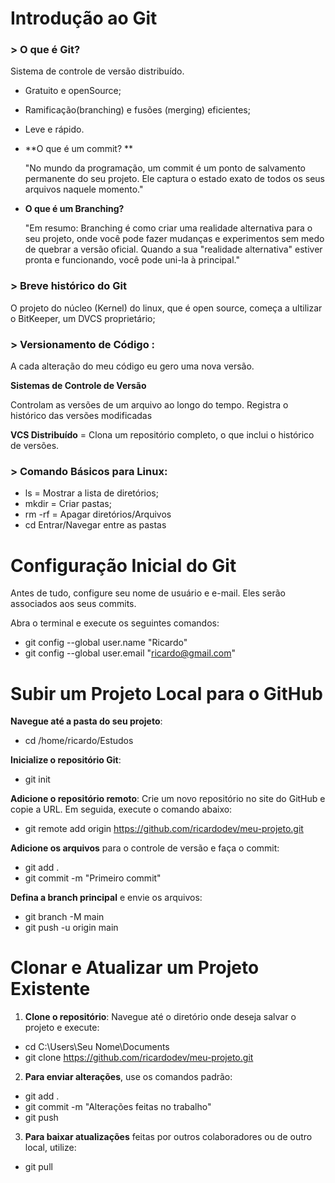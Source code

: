 # Introdução ao Git

### > O que é Git?

Sistema de controle de versão distribuído.

- Gratuito e openSource;

- Ramificação(branching) e fusões (merging) eficientes;

- Leve e rápido. 

- **O que é um commit? **

  "No mundo da programação, um commit é um ponto de salvamento permanente do seu projeto. Ele captura o estado exato de todos os seus arquivos naquele momento."

- **O que é um Branching?**

  "Em resumo: Branching é como criar uma realidade alternativa para o seu projeto, onde você pode fazer mudanças e experimentos sem medo de quebrar a versão oficial. Quando a sua "realidade alternativa" estiver pronta e funcionando, você pode uni-la à principal."

### > Breve histórico do Git

O projeto do núcleo (Kernel) do linux, que é open source, começa a ultilizar o BitKeeper, um DVCS proprietário;

### > Versionamento de Código :

A cada alteração do meu código eu gero uma nova versão.

**Sistemas de Controle de Versão**

 Controlam as versões de um arquivo ao longo do tempo. Registra o histórico das versões modificadas

**VCS Distribuído** = Clona um repositório completo, o que inclui o histórico de versões.

###  > Comando Básicos para Linux:

- ls = Mostrar a lista de diretórios;
- mkdir = Criar pastas;
- rm -rf = Apagar diretórios/Arquivos
- cd Entrar/Navegar entre as pastas 

#  Configuração Inicial do Git

Antes de tudo, configure seu nome de usuário e e-mail. Eles serão associados aos seus commits.

Abra o terminal e execute os seguintes comandos:

- git config --global user.name "Ricardo"
- git config --global user.email "ricardo@gmail.com"



# Subir um Projeto Local para o GitHub

**Navegue até a pasta do seu projeto**:

- cd /home/ricardo/Estudos

**Inicialize o repositório Git**:

- git init

**Adicione o repositório remoto**: Crie um novo repositório no site do GitHub e copie a URL. Em seguida, execute o comando abaixo:

- git remote add origin https://github.com/ricardodev/meu-projeto.git

**Adicione os arquivos** para o controle de versão e faça o commit:

- git add .
- git commit -m "Primeiro commit"

**Defina a branch principal** e envie os arquivos:

- git branch -M main
- git push -u origin main

#  Clonar e Atualizar um Projeto Existente

1. **Clone o repositório**: Navegue até o diretório onde deseja salvar o projeto e execute:

- cd C:\\Users\\Seu Nome\\Documents
- git clone https://github.com/ricardodev/meu-projeto.git

2. **Para enviar alterações**, use os comandos padrão:

- git add .
- git commit -m "Alterações feitas no trabalho"
- git push

3. **Para baixar atualizações** feitas por outros colaboradores ou de outro local, utilize:

- git pull
